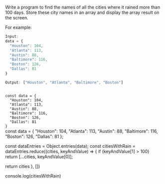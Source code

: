 Write a program to find the
names of all the cities
where it rained more
than 100 days. Store these
city names in an array and
display the array result on the
screen.

For example:
```js
Input:
data = {
  "Houston": 104,
  "Atlanta": 113,
  "Austin": 88,
  "Baltimore": 116,
  "Boston": 126,
  "Dallas": 81
}

Output: ["Houston", "Atlanta", "Baltimore", "Boston"]
```
<codeblock language="javascript" type="exercise" testMode="fixedInput">
<code>
const data = {
  "Houston": 104,
  "Atlanta": 113,
  "Austin": 88,
  "Baltimore": 116,
  "Boston": 126,
  "Dallas": 81
}
</code>

<solution>
const data = {
  "Houston": 104,
  "Atlanta": 113,
  "Austin": 88,
  "Baltimore": 116,
  "Boston": 126,
  "Dallas": 81
};

const dataEntries = Object.entries(data);
const citiesWithRain = dataEntries.reduce((cities, keyAndValue) => {
if (keyAndValue[1] > 100) return [...cities, keyAndValue[0]];

return cities
}, [])

console.log(citiesWithRain)
</solution>
</codeblock>
